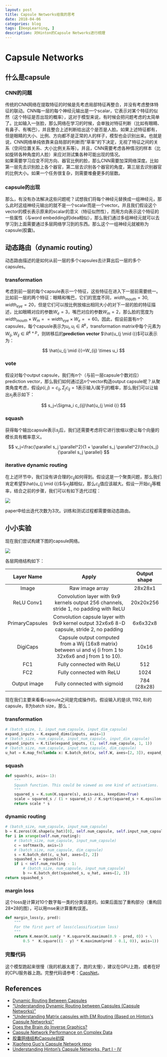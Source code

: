 ```yaml
---
layout: post
title: Capsule Networks给我的思考
date: 2018-04-06
categories: blog
tags: [DeepLearning, ]
description: 对Hinton的Capsule Networks进行梳理
---
```


# Capsule Networks

## 什么是capsule

### CNN的问题

传统的CNN网络在提取特征的时候是先考虑局部特征再整合，并没有考虑整体特征的联动。CNN每一层的每个神经元输出是一个scalar，它表示对某个特征的似然（这个特征是否出现的概率），这对于模型来说，有时候会把问题考虑的太简单了。比如输入一张脸，那么网络在学习的时候，会单独对特征判断（比如有眼睛、有鼻子、有嘴巴），并且整合上述判断给出这个是否是人脸。如果上述特征都有，但是眼睛的大小、比例、方向都不是正常的人的样子，模型也会识别出来。也就是说，CNN网络单纯依靠来自局部的判断而“草率”的下决定，无视了特征之间的关系（空间位置关系、大小比例关系等）。并且，CNN需要考虑各种情况的样本（比如旋转各种角度的人脸）来应对测试集各种可能出现的情况。  
如果需要学习应变不同方向、器官比例的脸，那么CNN需要加深网络深度。比如第一层先去识别脸上各个器官，第二层去识别各个器官的角度，第三层去识别器官的比例大小。如果一个任务很复杂，则需要堆叠更多的层数。

### capsule的出现

那么，有没有办法解决这些问题呢？试想我们将每个神经元替换成一组神经元，那么此时这组神经元输出的就不是一个scalar而是一个vector。并且我们假设这个vector的模长表示原来的scalar的意义（特征似然性），而用方向表示这个特征的一些属性（与word embedding的idea相似），那么我们通过多组神经元就可以去学习到上面需要通过多层网络学习到的东西。那么这个一组神经元就被称为capsule(胶囊)。

## 动态路由（dynamic routing）

动态路由描述的是如何从前一层的多个capsules去计算出后一层的多个capsules。

### transformation

考虑到前一层的每个capsule表示一个特征，这些特征在进入下一层前需要统一。比如前一层的两个特征：眼睛和嘴巴，它们的宽度不同，$width_{mouth}=30, width_{eye}=20$，但是它们可以按比例放缩出相同大小的对下一层的脸的特征描述，比如眼睛对应的参数$W_e=3$，嘴巴对应的参数$W_m=2$，那么脸的宽度为$width_{mouth} \times W_m==width_{eye} \times W_e==60$。因此，假设前面有$n$个capsules，每个capusle表示为$u_i, u_i \in R^{k}$，transformation matrix中每个元素为$W_{ij}, W_{ij} \in R^{k \times p}$，则转移后的**prediction vector** $\hat{u_{j \mid i}}$可以表示为：  

$$
\hat{u_{j \mid i}}=W_{ij} \times u_i
$$

### vote

假设对每个output capsule，我们有$n$个（与前一层capsule个数对应）prediction vector，那么我们如何通过这$n$个vector构造output capsule呢？从聚类角度考虑，假设$p(i,j)=c_{ij}, \Sigma_{j}c_{ij}=1$表示输入i属于j的概率，那么我们可以让输出$s_j$表示如下：

$$
s_j=\Sigma_i c_{ij}\hat{u_{j \mid i}}
$$

### squash

获得每个输出capsule表示$s_j$后，我们还需要考虑将它进行放缩以便让每个向量的模长具有概率意义。

$$
v_j=\frac{\parallel s_j \parallel^2}{1 + \parallel s_j \parallel^2}\frac{s_j}{\parallel s_j \parallel}
$$

### iterative dynamic routing

在上述环节中，我们没有讲合理的$c_{ij}$如何得到。假设这是一个聚类问题，那么我们肯定希望$\hat{u_{j \mid i}}$与$v_j$越相似，那么$c_{ij}$值应该越大。假设一开始$c_{ij}$等概率，结合之前的步骤，我们可以有如下迭代过程：

![](https://jhui.github.io/assets/capsule/alg.jpg)

paper中给出迭代次数为3次。训练和测试过程都需要做动态路由。

## 小小实验

现在我们尝试构建下图的capsule网络。

![](https://jhui.github.io/assets/capsule/arch1.jpg)

各层网络结构如下：

Layer Name|Apply|Output shape
:-:|:-:|:-:
Image|Raw image array|28x28x1
ReLU Conv1|Convolution layer with 9x9 kernels output 256 channels, stride 1, no padding with ReLU|20x20x256
PrimaryCapsules|Convolution capsule layer with 9x9 kernel output 32x6x6 8-D capsule, stride 2, no padding|6x6x32x8
DigiCaps|Capsule output computed from a Wij (16x8 matrix) between ui and vj (i from 1 to 32x6x6 and j from 1 to 10).|10x16
FC1|Fully connected with ReLU|512
FC2|Fully connected with ReLU|1024
Output image|Fully connected with sigmoid|784 (28x28)

现在我们主要来看看capsule之间是完成操作的。假设输入的是$(B, 1192, 8)$的capsule，B为batch size，那么：


### transformation

```python
# (batch_size, 1, input_num_capsule, input_dim_capsule)
expand_inputs = K.expand_dims(inputs, axis=1)
# (batch_size, num_capsule, input_num_capsule, input_dim_capsule)
expand_inputs = K.tile(expand_inputs, (1, self.num_capsule, 1, 1))
# (batch_size, num_capsule, input_num_capsule, dim_capsule)
u_hat = K.map_fn(lambda x: K.batch_dot(x, self.W, axes=[2, 3]), expand_inputs)
```

### squash

```python
def squash(s, axis=-1):
    """
    Squash function. This could be viewed as one kind of activations.
    """
    squared_s = K.sum(K.square(s), axis=axis, keepdims=True)
    scale = squared_s / (1 + squared_s) / K.sqrt(squared_s + K.epsilon())
    return scale * s
```

### dynamic routing

```python
# (batch_size, num_capsule, input_num_capsule)
b = K.zeros((K.shape(u_hat)[0], self.num_capsule, self.input_num_capsule))
for i in xrange(self.num_routing):
    # (batch_size, num_capsule, input_num_capsule)
    c = softmax(b, axis=1)
    # (batch_size, num_capsule, dim_capsule)
    s = K.batch_dot(c, u_hat, axes=[2, 2])
    squashed_s = squash(s)
    if i < self.num_routing - 1:
        # (batch_size, num_capsule, input_num_capsule)
        b += K.batch_dot(squashed_s, u_hat, axes=[2, 3])
return squashed_s
```

### margin loss

这个loss是计算对10个数字每一类的分类误差的。如果后面加了重构部分（重构回28*28的图），可以用mse来计算重构误差。

```python
def margin_loss(y, pred):
    """
    For the first part of loss(classification loss)
    """
    return K.mean(K.sum(y * K.square(K.maximum(0.9 - pred, 0)) + \
        0.5 *  K.square((1 - y) * K.maximum(pred - 0.1, 0)), axis=1))
```

### 完整代码

这个模型跑起来很慢（我的机器太差了，跑的太慢），建议在GPU上跑，或者在好的CPU服务器上跑。完整代码请参考：[CapsNet](https://github.com/l11x0m7/CapsNet)。

## References

* [Dynamic Routing Between Capsules](https://arxiv.org/abs/1710.09829)
* [“Understanding Dynamic Routing between Capsules (Capsule Networks)”](https://jhui.github.io/2017/11/03/Dynamic-Routing-Between-Capsules/)
* [“Understanding Matrix capsules with EM Routing (Based on Hinton's Capsule Networks)”](https://jhui.github.io/2017/11/14/Matrix-Capsules-with-EM-routing-Capsule-Network/)
* [Does the Brain do Inverse Graphics?](http://cseweb.ucsd.edu/~gary/cs200/s12/Hinton.pdf)
* [Capsule Network Performance on Complex Data](https://www.arxiv-vanity.com/papers/1712.03480/)
* [胶囊网络结构Capsule初探](https://zhuanlan.zhihu.com/p/33556066)
* [Xiaofeng Guo's Capsule Network repo](https://github.com/XifengGuo/CapsNet-Keras)
* [Understanding Hinton’s Capsule Networks, Part I - IV](https://medium.com/ai%C2%B3-theory-practice-business/understanding-hintons-capsule-networks-part-i-intuition-b4b559d1159b)
